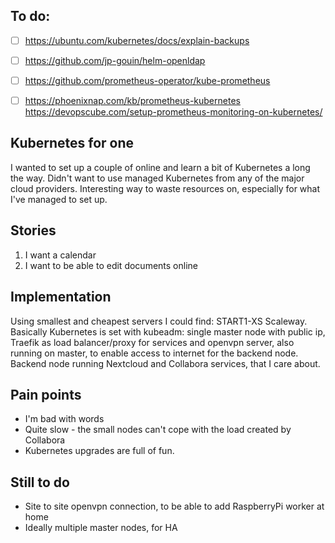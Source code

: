## To do:
- [ ] https://ubuntu.com/kubernetes/docs/explain-backups
- [ ] https://github.com/jp-gouin/helm-openldap
- [ ] https://github.com/prometheus-operator/kube-prometheus
- [ ] https://phoenixnap.com/kb/prometheus-kubernetes
      https://devopscube.com/setup-prometheus-monitoring-on-kubernetes/


## Kubernetes for one
I wanted to set up a couple of online and learn a bit of Kubernetes a long the way.
Didn't want to use managed Kubernetes from any of the major cloud providers.
Interesting way to waste resources on, especially for what I've managed to set up.

## Stories
1. I want a calendar
2. I want to be able to edit documents online

## Implementation
Using smallest and cheapest servers I could find: START1-XS Scaleway.
Basically Kubernetes is set with kubeadm: single master node with public ip,
Traefik as load balancer/proxy for services and openvpn server,
also running on master, to enable access to internet for the backend node.
Backend node running Nextcloud and Collabora services, that I care about.

## Pain points
- I'm bad with words
- Quite slow - the small nodes can't cope with the load created by Collabora
- Kubernetes upgrades are full of fun.

## Still to do
- Site to site openvpn connection, to be able to add RaspberryPi worker at home
- Ideally multiple master nodes, for HA

